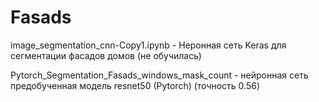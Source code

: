 # Fasads

image_segmentation_cnn-Copy1.ipynb  - Неронная сеть Keras для сегментации фасадов домов   (не обучилась)

Pytorch_Segmentation_Fasads_windows_mask_count  - нейронная сеть предобученная модель resnet50 (Pytorch)   (точность 0.56)
 
